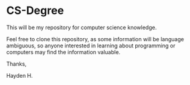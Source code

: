 # CS-Degree
This will be my repository for computer science knowledge.

Feel free to clone this repository, as some information will be language 
ambiguous, so anyone interested in learning about programming or computers may find the information valuable. 

Thanks, 

Hayden H. 
